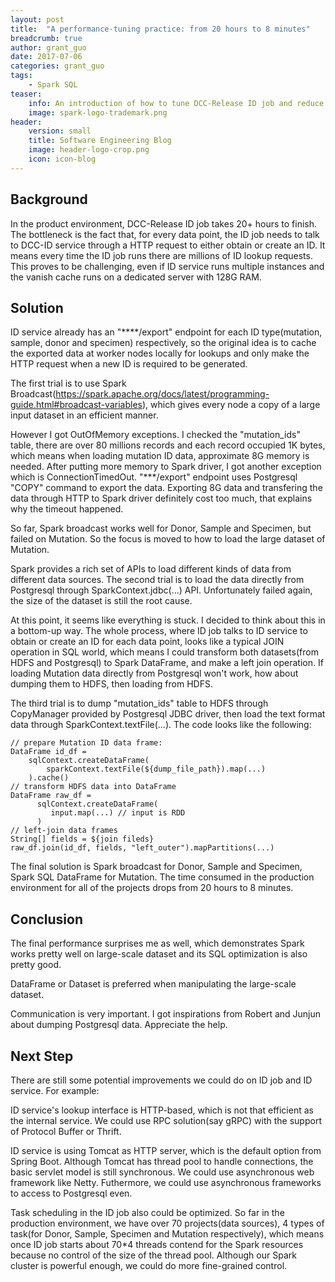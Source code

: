 ```yaml
---
layout: post
title:  "A performance-tuning practice: from 20 hours to 8 minutes"
breadcrumb: true
author: grant_guo
date: 2017-07-06
categories: grant_guo
tags:
    - Spark SQL
teaser:
    info: An introduction of how to tune DCC-Release ID job and reduce the execution time greatly
    image: spark-logo-trademark.png
header:
    version: small
    title: Software Engineering Blog
    image: header-logo-crop.png
    icon: icon-blog
---
```


## Background

In the product environment, DCC-Release ID job takes 20+ hours to finish. The bottleneck is the fact that, for every data point, the ID job needs to talk to DCC-ID service through a HTTP request to either obtain or create an ID. It means every time the ID job runs there are millions of ID lookup requests. This proves to be challenging, even if ID service runs multiple instances and the vanish cache runs on a dedicated server with 128G RAM.

## Solution

ID service already has an "****/export" endpoint for each ID type(mutation, sample, donor and specimen) respectively, so the original idea is to cache the exported data at worker nodes locally for lookups and only make the HTTP request when a new ID is required to be generated. 

The first trial is to use Spark Broadcast(https://spark.apache.org/docs/latest/programming-guide.html#broadcast-variables), which gives every node a copy of a large input dataset in an efficient manner. 

However I got OutOfMemory exceptions. I checked the "mutation_ids" table, there are over 80 millions records and each record occupied 1K bytes, which means when loading mutation ID data, approximate 8G memory is needed. After putting more memory to Spark driver, I got another exception which is ConnectionTimedOut. "***/export" endpoint uses Postgresql "COPY" command to export the data. Exporting 8G data and transfering the data through HTTP to Spark driver definitely cost too much, that explains why the timeout happened. 

So far, Spark broadcast works well for Donor, Sample and Specimen, but failed on Mutation. So the focus is moved to how to load the large dataset of Mutation.

Spark provides a rich set of APIs to load different kinds of data from different data sources. The second trial is to load the data directly from Postgresql through SparkContext.jdbc(...) API. Unfortunately failed again, the size of the dataset is still the root cause. 

At this point, it seems like everything is stuck. I decided to think about this in a bottom-up way. The whole process, where ID job talks to ID service to obtain or create an ID for each data point, looks like a typical JOIN operation in SQL world, which means I could transform both datasets(from HDFS and Postgresql) to Spark DataFrame, and make a left join operation. If loading Mutation data directly from Postgresql won't work, how about dumping them to HDFS, then loading from HDFS.

The third trial is to dump "mutation_ids" table to HDFS through CopyManager provided by Postgresql JDBC driver, then load the text format data through SparkContext.textFile(...). The code looks like the following:

```
// prepare Mutation ID data frame:
DataFrame id_df =
    sqlContext.createDataFrame(
        sparkContext.textFile(${dump_file_path}).map(...)
    ).cache()
// transform HDFS data into DataFrame
DataFrame raw_df =
      sqlContext.createDataFrame(
         input.map(...) // input is RDD
      )
// left-join data frames
String[] fields = ${join fileds}
raw_df.join(id_df, fields, "left_outer").mapPartitions(...)
```

The final solution is Spark broadcast for Donor, Sample and Specimen, Spark SQL DataFrame for Mutation. The time consumed in the production environment for all of the projects drops from 20 hours to 8 minutes. 

## Conclusion

The final performance surprises me as well, which demonstrates Spark works pretty well on large-scale dataset and its SQL optimization is also pretty good. 

DataFrame or Dataset is preferred when manipulating the large-scale dataset. 

Communication is very important. I got inspirations from Robert and Junjun about dumping Postgresql data. Appreciate the help.

## Next Step

There are still some potential improvements we could do on ID job and ID service. For example:

ID service's lookup interface is HTTP-based, which is not that efficient as the internal service. We could use RPC solution(say gRPC) with the support of Protocol Buffer or Thrift. 

ID service is using Tomcat as HTTP server, which is the default option from Spring Boot. Although Tomcat has thread pool to handle connections, the basic servlet model is still synchronous. We could use asynchronous web framework like Netty. Futhermore, we could use asynchronous frameworks to access to Postgresql even.

Task scheduling in the ID job also could be optimized. So far in the production environment, we have over 70 projects(data sources), 4 types of task(for Donor, Sample, Specimen and Mutation respectively), which means once ID job starts about 70*4 threads contend for the Spark resources because no control of the size of the thread pool. Although our Spark cluster is powerful enough, we could do more fine-grained control. 
